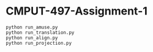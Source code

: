 # CMPUT-497-Assignment-1

```
python run_amuse.py
python run_translation.py
python run_align.py
python run_projection.py
```
